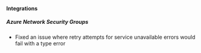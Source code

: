 
#### Integrations

##### Azure Network Security Groups

- Fixed an issue where retry attempts for service unavailable errors would fail with a type error
